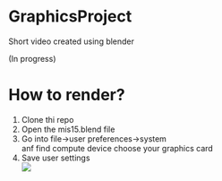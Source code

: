 # GraphicsProject
Short video created using blender

(In progress)

<h1>How to render?</h1>

<ol>
  <li>Clone thi repo</li>
  <li>Open the mis15.blend file</li>
  <li>Go into file->user preferences->system<br>
    anf find compute device choose your graphics card</li>
  <li>Save user settings</li>
  <img src="blender-settings.png width="300"/>
</ol>
